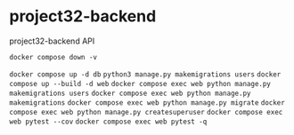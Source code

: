 # project32-backend
project32-backend API


`docker compose down -v`


`docker compose up -d db`
`python3 manage.py makemigrations users`
`docker compose up --build -d web`
`docker compose exec web python manage.py makemigrations users`
`docker compose exec web python manage.py makemigrations`
`docker compose exec web python manage.py migrate`
`docker compose exec web python manage.py createsuperuser`
`docker compose exec web pytest --cov`
`docker compose exec web pytest -q`
